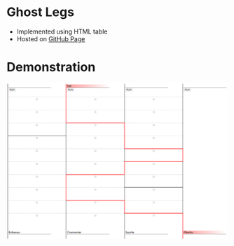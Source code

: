 # Ghost Legs
- Implemented using HTML table
- Hosted on [GitHub Page](https://mckingho.github.io/ghost-legs/index.html)

# Demonstration
![demo img](images/first_important_selection_you_made.png)